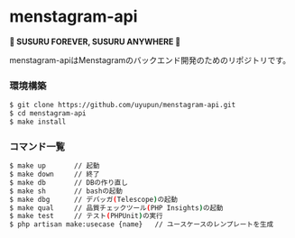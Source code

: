 # menstagram-api

**🍜 SUSURU FOREVER, SUSURU ANYWHERE 🍜**

menstagram-apiはMenstagramのバックエンド開発のためのリポジトリです。

### 環境構築

```bash
$ git clone https://github.com/uyupun/menstagram-api.git
$ cd menstagram-api
$ make install
```

### コマンド一覧

```bash
$ make up       // 起動
$ make down     // 終了
$ make db       // DBの作り直し
$ make sh       // bashの起動
$ make dbg      // デバッガ(Telescope)の起動
$ make qual     // 品質チェックツール(PHP Insights)の起動
$ make test     // テスト(PHPUnit)の実行
$ php artisan make:usecase {name}   // ユースケースのレンプレートを生成
```